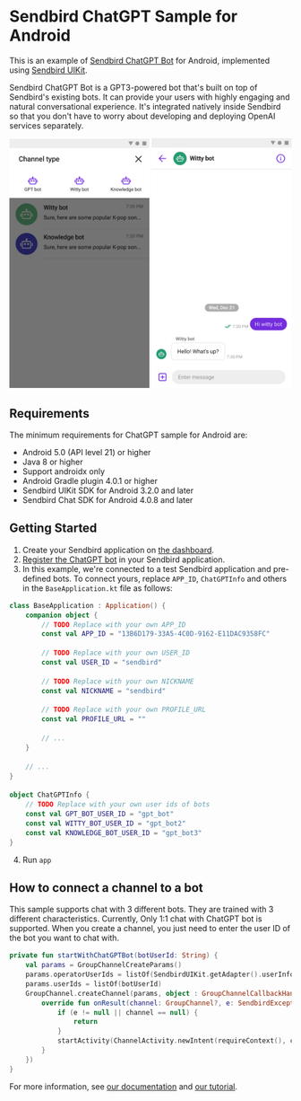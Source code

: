 # Sendbird ChatGPT Sample for Android
This is an example of [Sendbird ChatGPT Bot](https://sendbird.com/docs/chat/v3/platform-api/bot/bot-overview#1-overview) for Android, implemented using [Sendbird UIKit](https://sendbird.com/docs/uikit/v3/android/overview).
<p>
Sendbird ChatGPT Bot is a GPT3-powered bot that's built on top of Sendbird's existing bots. It can provide your users with highly engaging and natural conversational experience. It's integrated natively inside Sendbird so that you don't have to worry about developing and deploying OpenAI services separately.  

</p>

<p align="center">
  <img
    src="./channel_type.png"
    width="250"
  />
  <img
    src="./channel.png"
    width="250"
  />
</p>

## Requirements
The minimum requirements for ChatGPT sample for Android are:
* Android 5.0 (API level 21) or higher
* Java 8 or higher
* Support androidx only
* Android Gradle plugin 4.0.1 or higher
* Sendbird UIKit SDK for Android 3.2.0 and later
* Sendbird Chat SDK for Android 4.0.8 and later

## Getting Started
1. Create your Sendbird application on [the dashboard](https://dashboard.sendbird.com/auth/signup).
2. [Register the ChatGPT bot](https://sendbird.com/developer/tutorials/chatgpt-integration-build-a-chatgpt-powered-chatbot-part-1) in your Sendbird application.
3. In this example, we're connected to a test Sendbird application and pre-defined bots. To connect yours, replace `APP_ID`, `ChatGPTInfo` and others in the `BaseApplication.kt` file as follows:

```kotlin
class BaseApplication : Application() {
    companion object {
        // TODO Replace with your own APP_ID
        const val APP_ID = "13B6D179-33A5-4C0D-9162-E11DAC9358FC"

        // TODO Replace with your own USER_ID
        const val USER_ID = "sendbird"

        // TODO Replace with your own NICKNAME
        const val NICKNAME = "sendbird"

        // TODO Replace with your own PROFILE_URL
        const val PROFILE_URL = ""

        // ...
    }

    // ...
}

object ChatGPTInfo {
    // TODO Replace with your own user ids of bots
    const val GPT_BOT_USER_ID = "gpt_bot"
    const val WITTY_BOT_USER_ID = "gpt_bot2"
    const val KNOWLEDGE_BOT_USER_ID = "gpt_bot3"
}
```
4. Run `app`

## How to connect a channel to a bot
This sample supports chat with 3 different bots. They are trained with 3 different characteristics.
Currently, Only 1:1 chat with ChatGPT bot is supported. When you create a channel, you just need to enter the user ID of the bot you want to chat with.

```kotlin
private fun startWithChatGPTBot(botUserId: String) {
    val params = GroupChannelCreateParams()
    params.operatorUserIds = listOf(SendbirdUIKit.getAdapter().userInfo.userId)
    params.userIds = listOf(botUserId)
    GroupChannel.createChannel(params, object : GroupChannelCallbackHandler {
        override fun onResult(channel: GroupChannel?, e: SendbirdException?) {
            if (e != null || channel == null) {
                return
            }
            startActivity(ChannelActivity.newIntent(requireContext(), channel.url))
        }
    })
}
```

For more information, see [our documentation](https://sendbird.com/docs/chat/v3/platform-api/bot/bot-overview#1-overview) and [our tutorial](https://sendbird.com/developer/tutorials/chatgpt-integration-build-a-chatgpt-powered-chatbot-part-1).
